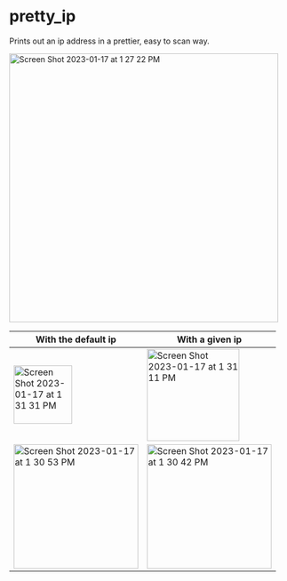 # pretty_ip

Prints out an ip address in a prettier, easy to scan way. 

<img width="484" alt="Screen Shot 2023-01-17 at 1 27 22 PM" src="https://user-images.githubusercontent.com/10187351/212994787-82c2979b-b4ff-4774-8d3d-3270da9036ee.png">

| With the default ip | With a given ip |
|-|-|
|<img width="105" alt="Screen Shot 2023-01-17 at 1 31 31 PM" src="https://user-images.githubusercontent.com/10187351/212994541-0e69f875-d0a6-4be6-a744-85adf3d01272.png">|<img width="166" alt="Screen Shot 2023-01-17 at 1 31 11 PM" src="https://user-images.githubusercontent.com/10187351/212994543-103d7c03-1b06-4b38-9011-b5e7d2eaff86.png">|
|<img width="224" alt="Screen Shot 2023-01-17 at 1 30 53 PM" src="https://user-images.githubusercontent.com/10187351/212994544-48770e7e-ba07-4e08-bd68-ebf4619fb0b2.png">|<img width="224" alt="Screen Shot 2023-01-17 at 1 30 42 PM" src="https://user-images.githubusercontent.com/10187351/212994546-1c21b21a-8a40-49f0-b56d-a96f0e64c71c.png">|
